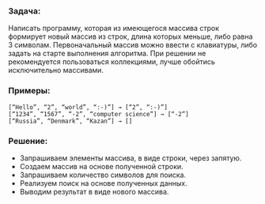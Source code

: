 ### Задача: 

Написать программу, которая из имеющегося массива строк формирует новый массив из строк, 
длина которых меньше, либо равна 3 символам. Первоначальный массив можно ввести с клавиатуры, 
либо задать на старте выполнения алгоритма. 
При решении не рекомендуется пользоваться коллекциями, лучше обойтись исключительно массивами.

### Примеры:

```
[“Hello”, “2”, “world”, “:-)”] → [“2”, “:-)”]
[“1234”, “1567”, “-2”, “computer science”] → [“-2”]
[“Russia”, “Denmark”, “Kazan”] → []
```

### Решение:
* Запрашиваем элементы массива, в виде строки, через запятую.
* Создаем массив на основе полученной строки.
* Запрашиваем количество символов для поиска.
* Реализуем поиск на основе полученных данных.
* Выводим результат в виде нового массива. 